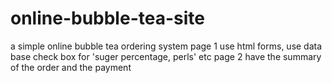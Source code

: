 # online-bubble-tea-site
a simple online bubble tea ordering system
page 1 use html forms, use data base
check box for 'suger percentage, perls' etc
page 2 have the summary of the order and the payment
